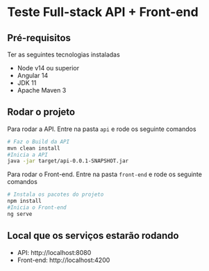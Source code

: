 # Teste Full-stack API + Front-end

## Pré-requisitos
Ter as seguintes tecnologias instaladas
- Node v14 ou superior
- Angular 14
- JDK 11
- Apache Maven 3

## Rodar o projeto

Para rodar a API. Entre na pasta `api` e rode os seguinte comandos
```bash
# Faz o Build da API
mvn clean install
#Inicia a API
java -jar target/api-0.0.1-SNAPSHOT.jar
```

Para rodar o Front-end. Entre na pasta `front-end` e rode os seguinte comandos
```bash
# Instala os pacotes do projeto
npm install
#Inicia o Front-end
ng serve
```
## Local que os serviços estarão rodando 
- API: http://localhost:8080
- Front-end: http://localhost:4200